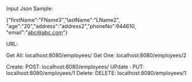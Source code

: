 Input Json Sample:

{"firstName":"FName3","lastName":"LName2", "age":"20","address":"address2","phoneNo":944610, "email":"abc@abc.com"}

URL:

Get All: localhost:8080/employees/
Get One: localhost:8080/employees/2

Create: POST: localhost:8080/employees/
UPdate : PUT: localhost:8080/employees/1
Delete: DELETE: localhost:8080/employees/1
